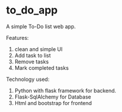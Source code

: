 # to_do_app

A simple To-Do list web app.  

Features:
1.  clean and simple UI
2.  Add task to list
3.  Remove tasks
4.  Mark completed tasks

Technology used:
1. Python with flask framework for backend.
2. Flask-SqlAlchemy for Database
3.  Html and bootstrap for frontend
